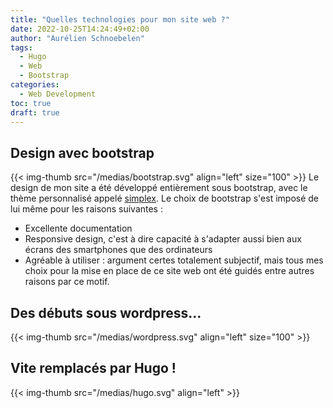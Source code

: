 ```yaml
---
title: "Quelles technologies pour mon site web ?"
date: 2022-10-25T14:24:49+02:00
author: "Aurélien Schnoebelen"
tags: 
  - Hugo
  - Web
  - Bootstrap
categories: 
  - Web Development
toc: true
draft: true
---
```

## Design avec bootstrap
{{< img-thumb src="/medias/bootstrap.svg" align="left" size="100" >}}
Le design de mon site a été développé entièrement sous bootstrap, avec le thème personnalisé appelé [simplex](https://bootswatch.com/simplex/). Le choix de bootstrap s'est imposé de lui même pour les raisons suivantes : 
  * Excellente documentation
  * Responsive design, c'est à dire capacité à s'adapter aussi bien aux écrans des smartphones que des ordinateurs
  * Agréable à utiliser : argument certes totalement subjectif, mais tous mes choix pour la mise en place de ce site web ont été guidés entre autres raisons par ce motif.

## Des débuts sous wordpress...
{{< img-thumb src="/medias/wordpress.svg" align="left" size="100" >}}

## Vite remplacés par Hugo !
{{< img-thumb src="/medias/hugo.svg" align="left" >}}


